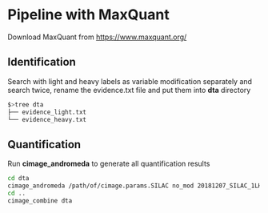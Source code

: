 # Pipeline with MaxQuant

Download MaxQuant from https://www.maxquant.org/



## Identification

Search with light and heavy labels as variable modification separately and search twice, rename the evidence.txt file and put them into **dta** directory

```bash
$>tree dta
├── evidence_light.txt
└── evidence_heavy.txt
```

 

## Quantification

Run **cimage_andromeda** to generate all quantification results

```bash
cd dta
cimage_andromeda /path/of/cimage.params.SILAC no_mod 20181207_SILAC_1LH
cd ..
cimage_combine dta
```

